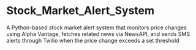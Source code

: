 # Stock_Market_Alert_System
A Python-based stock market alert system that monitors price changes using Alpha Vantage, fetches related news via NewsAPI, and sends SMS alerts through Twilio when the price change exceeds a set threshold
